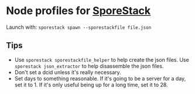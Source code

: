 # Node profiles for [SporeStack](https://sporestack.com)

Launch with: `sporestack spawn --sporestackfile file.json`

## Tips

* Use `sporestack sporestackfile_helper` to help create the json files. Use `sporestack json_extractor` to help disassemble the json files.
* Don't set a dcid unless it's really necessary.
* Set days to something reasonable. If it's going to be a server for a day, set it to 1. If it's only useful being up for a long time, set it to 28.
